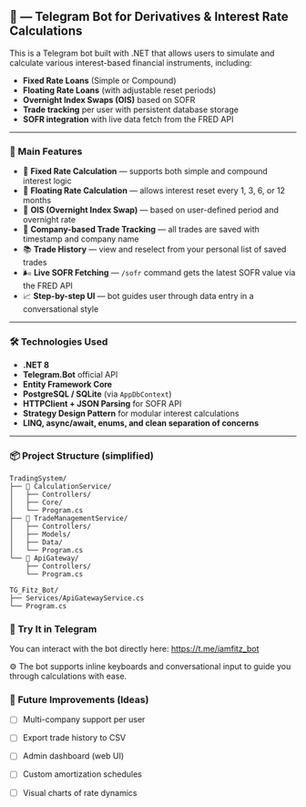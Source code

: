 ## 🤖 — Telegram Bot for Derivatives & Interest Rate Calculations

This is a Telegram bot built with .NET that allows users to simulate and calculate various interest-based financial instruments, including:

- **Fixed Rate Loans** (Simple or Compound)
- **Floating Rate Loans** (with adjustable reset periods)
- **Overnight Index Swaps (OIS)** based on SOFR
- **Trade tracking** per user with persistent database storage
- **SOFR integration** with live data fetch from the FRED API

---

### 🧠 Main Features

- 🏦 **Fixed Rate Calculation** — supports both simple and compound interest logic  
- 🌊 **Floating Rate Calculation** — allows interest reset every 1, 3, 6, or 12 months  
- 🌙 **OIS (Overnight Index Swap)** — based on user-defined period and overnight rate  
- 🏢 **Company-based Trade Tracking** — all trades are saved with timestamp and company name  
- 📚 **Trade History** — view and reselect from your personal list of saved trades  
- 🌬️ **Live SOFR Fetching** — `/sofr` command gets the latest SOFR value via the FRED API  
- 📈 **Step-by-step UI** — bot guides user through data entry in a conversational style

---

### 🛠️ Technologies Used

- **.NET 8**  
- **Telegram.Bot** official API  
- **Entity Framework Core**  
- **PostgreSQL / SQLite** (via `AppDbContext`)  
- **HTTPClient + JSON Parsing** for SOFR API  
- **Strategy Design Pattern** for modular interest calculations  
- **LINQ, async/await, enums, and clean separation of concerns**

---

### 📦 Project Structure (simplified)

```
TradingSystem/
├── 🧮 CalculationService/           
│   ├── Controllers/                
│   ├── Core/                      
│   └── Program.cs
├── 💾 TradeManagementService/      
│   ├── Controllers/                 
│   ├── Models/                    
│   ├── Data/                      
│   └── Program.cs
└── 🌉 ApiGateway/                   
    ├── Controllers/               
    └── Program.cs

TG_Fitz_Bot/                         
├── Services/ApiGatewayService.cs   
└── Program.cs                       
```

### 📱 Try It in Telegram

You can interact with the bot directly here: https://t.me/iamfitz_bot

⚙️ The bot supports inline keyboards and conversational input to guide you through calculations with ease.

### 🧪 Future Improvements (Ideas)

- [ ] Multi-company support per user  
- [ ] Export trade history to CSV  
- [ ] Admin dashboard (web UI)  
- [ ] Custom amortization schedules  
- [ ] Visual charts of rate dynamics

